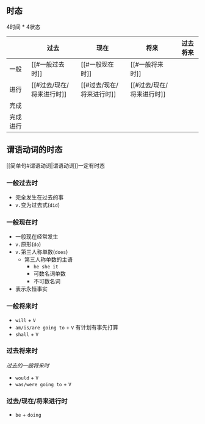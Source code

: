 ## 时态
4时间 * 4状态

|      | 过去               | 现在               | 将来               | 过去将来 |
| ---- | ---------------- | ---------------- | ---------------- | ---- |
| 一般   | [[#一般过去时]]       | [[#一般现在时]]       | [[#一般将来时]]       |      |
| 进行   | [[#过去/现在/将来进行时]] | [[#过去/现在/将来进行时]] | [[#过去/现在/将来进行时]] |      |
| 完成   |                  |                  |                  |      |
| 完成进行 |                  |                  |                  |      |


## 谓语动词的时态
[[简单句#谓语动词|谓语动词]]一定有时态

### 一般过去时
- 完全发生在过去的事
- `v.`变为过去式(`did`)

### 一般现在时
- 一般现在经常发生
- `v.`原形(`do`)
- `v.`第三人称单数(`does`)
	- 第三人称单数的主语
		- `he she it`
		- 可数名词单数
		- 不可数名词
- 表示永恒事实

### 一般将来时
- `will` + `V` 
- `am/is/are going to` + `V` 有计划有事先打算
- `shall` + `V`

### 过去将来时
_过去的一般将来时_
- `would` + `V`
- `was/were going to` + `V`

### 过去/现在/将来进行时
- `be` + `doing`